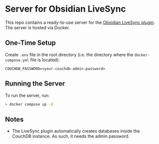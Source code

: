 # Server for Obsidian LiveSync

This repo contains a ready-to-use server for the [Obsidian LiveSync plugin](https://github.com/vrtmrz/obsidian-livesync). The server is hosted via Docker.

## One-Time Setup

Create `.env` file in the root directory (i.e. the directory where the `docker-compose.yml` file is located):

```
COUCHDB_PASSWORD=<your-couchdb-admin-password>
```

## Running the Server

To run the server, run:

```sh
> docker compose up -d
```

## Notes

* The LiveSync plugin automatically creates databases inside the CouchDB instance. As such, it needs the admin password.
